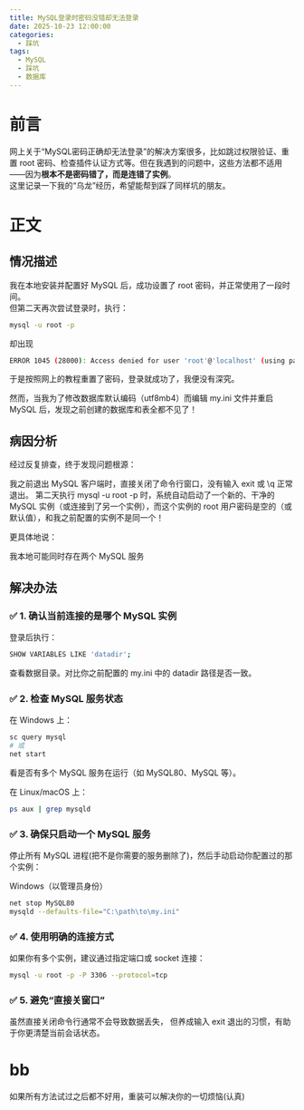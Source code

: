 ```yaml
---
title: MySQL登录时密码没错却无法登录
date: 2025-10-23 12:00:00
categories:
  - 踩坑
tags:
  - MySQL
  - 踩坑
  - 数据库
---
```


# 前言

网上关于“MySQL密码正确却无法登录”的解决方案很多，比如跳过权限验证、重置 root 密码、检查插件认证方式等。但在我遇到的问题中，这些方法都不适用——因为**根本不是密码错了，而是连错了实例**。  
这里记录一下我的“乌龙”经历，希望能帮到踩了同样坑的朋友。

# 正文

## 情况描述

我在本地安装并配置好 MySQL 后，成功设置了 root 密码，并正常使用了一段时间。  
但第二天再次尝试登录时，执行：

```bash
mysql -u root -p
```
却出现
```bash
ERROR 1045 (28000): Access denied for user 'root'@'localhost' (using password: YES)
```

于是按照网上的教程重置了密码，登录就成功了，我便没有深究。

然而，当我为了修改数据库默认编码（utf8mb4）而编辑 my.ini 文件并重启 MySQL 后，发现之前创建的数据库和表全都不见了！

## 病因分析
经过反复排查，终于发现问题根源：

我之前退出 MySQL 客户端时，直接关闭了命令行窗口，没有输入 exit 或 \q 正常退出。
第二天执行 mysql -u root -p 时，系统自动启动了一个新的、干净的 MySQL 实例（或连接到了另一个实例），而这个实例的 root 用户密码是空的（或默认值），和我之前配置的实例不是同一个！ 

更具体地说：

我本地可能同时存在两个 MySQL 服务

## 解决办法
### ✅ 1. 确认当前连接的是哪个 MySQL 实例

登录后执行：
```bash
SHOW VARIABLES LIKE 'datadir';
```

查看数据目录。对比你之前配置的 my.ini 中的 datadir 路径是否一致。

### ✅ 2. 检查 MySQL 服务状态

在 Windows 上：
```bash
sc query mysql
# 或
net start
```

看是否有多个 MySQL 服务在运行（如 MySQL80、MySQL 等）。

在 Linux/macOS 上：
```bash
ps aux | grep mysqld
```

### ✅ 3. 确保只启动一个 MySQL 服务

停止所有 MySQL 进程(把不是你需要的服务删除了)，然后手动启动你配置过的那个实例：

Windows（以管理员身份）
```bash
net stop MySQL80
mysqld --defaults-file="C:\path\to\my.ini"
```

### ✅ 4. 使用明确的连接方式

如果你有多个实例，建议通过指定端口或 socket 连接：
```bash
mysql -u root -p -P 3306 --protocol=tcp
```

### ✅ 5. 避免“直接关窗口”

虽然直接关闭命令行通常不会导致数据丢失，
但养成输入 exit 退出的习惯，有助于你更清楚当前会话状态。

# bb
如果所有方法试过之后都不好用，重装可以解决你的一切烦恼(认真)